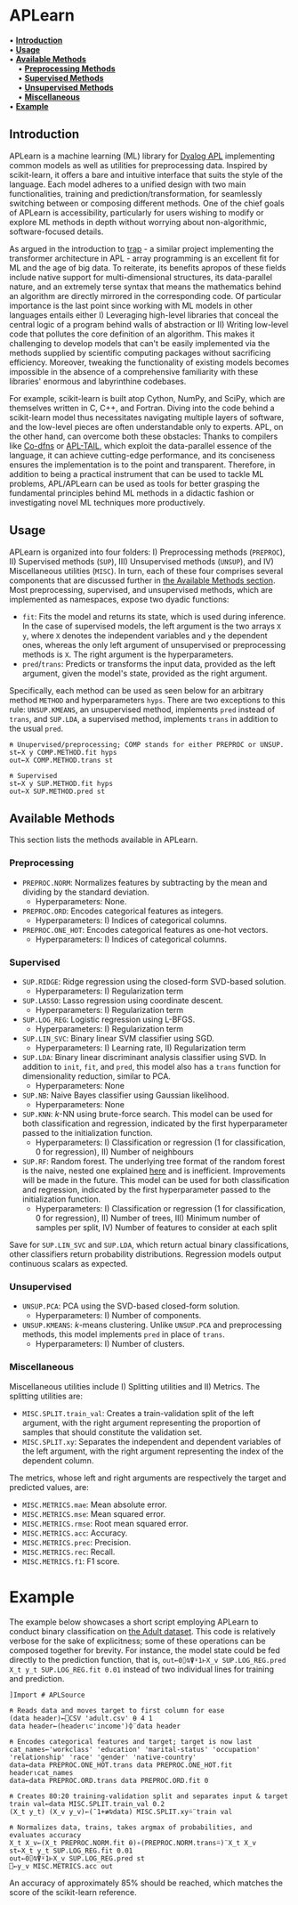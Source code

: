 # APLearn

• **[Introduction](#introduction)**<br>
• **[Usage](#usage)**<br>
• **[Available Methods](#available-methods)**<br>
&nbsp;&nbsp;&nbsp;&nbsp;• <strong>[Preprocessing Methods](#preprocessing-methods)</strong><br>
&nbsp;&nbsp;&nbsp;&nbsp;• <strong>[Supervised Methods](#supervised-methods)</strong><br>
&nbsp;&nbsp;&nbsp;&nbsp;• <strong>[Unsupervised Methods](#unsupervised-methods)</strong><br>
&nbsp;&nbsp;&nbsp;&nbsp;• <strong>[Miscellaneous](#miscellaneous)</strong><br>
• **[Example](#example)**<br>

## Introduction

APLearn is a machine learning (ML) library for [Dyalog APL](https://aplwiki.com/wiki/Dyalog_APL) implementing common models as well as utilities for preprocessing data. Inspired by scikit-learn, it offers a bare and intuitive interface that suits the style of the language. Each model adheres to a unified design with two main functionalities, training and prediction/transformation, for seamlessly switching between or composing different methods. One of the chief goals of APLearn is accessibility, particularly for users wishing to modify or explore ML methods in depth without worrying about non-algorithmic, software-focused details.

As argued in the introduction to [trap](https://github.com/BobMcDear/trap) - a similar project implementing the transformer architecture in APL - array programming is an excellent fit for ML and the age of big data. To reiterate, its benefits apropos of these fields include native support for multi-dimensional structures, its data-parallel nature, and an extremely terse syntax that means the mathematics behind an algorithm are directly mirrored in the corresponding code. Of particular importance is the last point since working with ML models in other languages entails either I) Leveraging high-level libraries that conceal the central logic of a program behind walls of abstraction or II) Writing low-level code that pollutes the core definition of an algorithm. This makes it challenging to develop models that can't be easily implemented via the methods supplied by scientific computing packages without sacrificing efficiency. Moreover, tweaking the functionality of existing models becomes impossible in the absence of a comprehensive familiarity with these libraries' enormous and labyrinthine codebases.

For example, scikit-learn is built atop Cython, NumPy, and SciPy, which are themselves written in C, C++, and Fortran. Diving into the code behind a scikit-learn model thus necessitates navigating multiple layers of software, and the low-level pieces are often understandable only to experts. APL, on the other hand, can overcome both these obstacles: Thanks to compilers like [Co-dfns](https://github.com/Co-dfns/Co-dfns) or [APL-TAIL](https://github.com/melsman/apltail), which exploit the data-parallel essence of the language, it can achieve cutting-edge performance, and its conciseness ensures the implementation is to the point and transparent. Therefore, in addition to being a practical instrument that can be used to tackle ML problems, APL/APLearn can be used as tools for better grasping the fundamental principles behind ML methods in a didactic fashion or investigating novel ML techniques more productively.

## Usage

APLearn is organized into four folders: I) Preprocessing methods (```PREPROC```), II) Supervised methods (```SUP```), III) Unsupervised methods (```UNSUP```), and IV) Miscellaneous utilities (```MISC```). In turn, each of these four comprises several components that are discussed further in [the Available Methods section](#available-methods). Most preprocessing, supervised, and unsupervised methods, which are implemented as namespaces, expose two dyadic functions:

* ```fit```: Fits the model and returns its state, which is used during inference. In the case of supervised models, the left argument is the two arrays ```X y```, where ```X``` denotes the independent variables and ```y``` the dependent ones, whereas the only left argument of unsupervised or preprocessing methods is ```X```. The right argument is the hyperparameters.
* ```pred```/```trans```: Predicts or transforms the input data, provided as the left argument, given the model's state, provided as the right argument.

Specifically, each method can be used as seen below for an arbitrary method ```METHOD``` and hyperparameters ```hyps```. There are two exceptions to this rule: ```UNSUP.KMEANS```, an unsupervised method, implements ```pred``` instead of ```trans```, and ```SUP.LDA```, a supervised method, implements ```trans``` in addition to the usual ```pred```.

```apl
⍝ Unupervised/preprocessing; COMP stands for either PREPROC or UNSUP.
st←X y COMP.METHOD.fit hyps
out←X COMP.METHOD.trans st

⍝ Supervised
st←X y SUP.METHOD.fit hyps
out←X SUP.METHOD.pred st
```

## Available Methods

This section lists the methods available in APLearn.

### Preprocessing

* ```PREPROC.NORM```: Normalizes features by subtracting by the mean and dividing by the standard deviation.
  * Hyperparameters: None.
* ```PREPROC.ORD```: Encodes categorical features as integers.
  * Hyperparameters: I) Indices of categorical columns.
* ```PREPROC.ONE_HOT```: Encodes categorical features as one-hot vectors.
  * Hyperparameters: I) Indices of categorical columns.

### Supervised

* ```SUP.RIDGE```: Ridge regression using the closed-form SVD-based solution.
  * Hyperparameters: I) Regularization term
* ```SUP.LASSO```: Lasso regression using coordinate descent.
  * Hyperparameters: I) Regularization term
* ```SUP.LOG_REG```: Logistic regression using L-BFGS.
  * Hyperparameters: I) Regularization term
* ```SUP.LIN_SVC```: Binary linear SVM classifier using SGD.
  * Hyperparameters: I) Learning rate, II) Regularization term
* ```SUP.LDA```: Binary linear discriminant analysis classifier using SVD. In addition to ```init```, ```fit```, and ```pred```, this model also has a ```trans``` function for dimensionality reduction, similar to PCA.
  * Hyperparameters: None
* ```SUP.NB```: Naive Bayes classifier using Gaussian likelihood.
  * Hyperparameters: None
* ```SUP.KNN```: _k_-NN using brute-force search. This model can be used for both classification and regression, indicated by the first hyperparameter passed to the initialization function.
  * Hyperparameters: I) Classification or regression (1 for classification, 0 for regression), II) Number of neighbours
* ```SUP.RF```: Random forest. The underlying tree format of the random forest is the naive, nested one explained [here](https://dfns.dyalog.com/n_Trees.htm) and is inefficient. Improvements will be made in the future. This model can be used for both classification and regression, indicated by the first hyperparameter passed to the initialization function.
  * Hyperparameters: I) Classification or regression (1 for classification, 0 for regression), II) Number of trees, III) Minimum number of samples per split, IV) Number of features to consider at each split

Save for ```SUP.LIN_SVC``` and ```SUP.LDA```, which return actual binary classifications, other classifiers return probability distributions. Regression models output continuous scalars as expected.

### Unsupervised

* ```UNSUP.PCA```: PCA using the SVD-based closed-form solution.
  * Hyperparameters: I) Number of components.
* ```UNSUP.KMEANS```: _k_-means clustering. Unlike ```UNSUP.PCA``` and preprocessing methods,  this model implements ```pred``` in place of ```trans```.
  * Hyperparameters: I) Number of clusters.

### Miscellaneous

Miscellaneous utilities include I) Splitting utilities and II) Metrics. The splitting utilities are:

* ```MISC.SPLIT.train_val```: Creates a train-validation split of the left argument, with the right argument representing the proportion of samples that should constitute the validation set.
* ```MISC.SPLIT.xy```: Separates the independent and dependent variables of the left argument, with the right argument representing the index of the dependent column.


The metrics, whose left and right arguments are respectively the target and predicted values, are:

* ```MISC.METRICS.mae```: Mean absolute error.
* ```MISC.METRICS.mse```: Mean squared error.
* ```MISC.METRICS.rmse```: Root mean squared error.
* ```MISC.METRICS.acc```: Accuracy.
* ```MISC.METRICS.prec```: Precision.
* ```MISC.METRICS.rec```: Recall.
* ```MISC.METRICS.f1```: F1 score.


# Example

The example below showcases a short script employing APLearn to conduct binary classification on [the Adult dataset](https://archive.ics.uci.edu/dataset/2/adult). This code is relatively verbose for the sake of explicitness; some of these operations can be composed together for brevity. For instance, the model state could be fed directly to the prediction function, that is, ```out←0⌷⍉⍒⍤1⊢X_v SUP.LOG_REG.pred X_t y_t SUP.LOG_REG.fit 0.01``` instead of two individual lines for training and prediction.

```apl
]Import # APLSource

⍝ Reads data and moves target to first column for ease
(data header)←⎕CSV 'adult.csv' ⍬ 4 1
data header←(header⍳⊂'income')⌽¨data header

⍝ Encodes categorical features and target; target is now last
cat_names←'workclass' 'education' 'marital-status' 'occupation' 'relationship' 'race' 'gender' 'native-country'
data←data PREPROC.ONE_HOT.trans data PREPROC.ONE_HOT.fit header⍳cat_names
data←data PREPROC.ORD.trans data PREPROC.ORD.fit 0

⍝ Creates 80:20 training-validation split and separates input & target
train val←data MISC.SPLIT.train_val 0.2
(X_t y_t) (X_v y_v)←(¯1+≢⍉data) MISC.SPLIT.xy⍨¨train val

⍝ Normalizes data, trains, takes argmax of probabilities, and evaluates accuracy
X_t X_v←(X_t PREPROC.NORM.fit ⍬)∘(PREPROC.NORM.trans⍨)¨X_t X_v
st←X_t y_t SUP.LOG_REG.fit 0.01
out←0⌷⍉⍒⍤1⊢X_v SUP.LOG_REG.pred st
⎕←y_v MISC.METRICS.acc out
```
An accuracy of approximately 85% should be reached, which matches the score of the scikit-learn reference.
